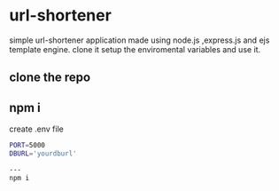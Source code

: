 # url-shortener
simple url-shortener application made using node.js ,express.js and ejs template engine. clone it setup the enviromental variables and use it.

clone the repo
--- 
npm i
---
create .env file
```bash
PORT=5000
DBURL='yourdburl'

---
npm i


